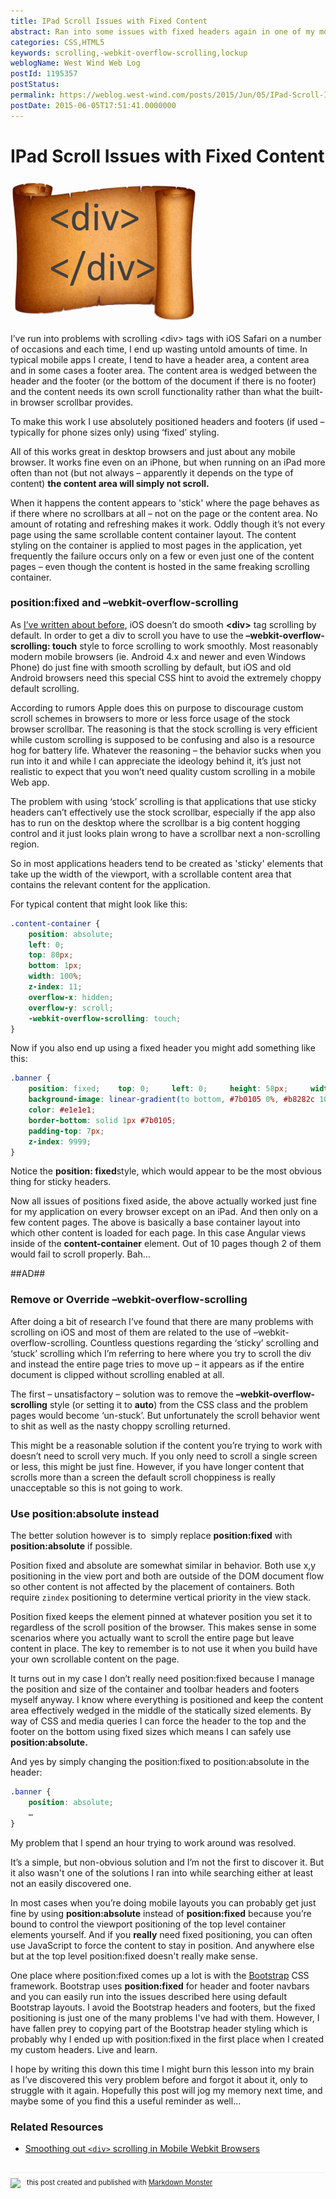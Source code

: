 ```yaml
---
title: IPad Scroll Issues with Fixed Content
abstract: Ran into some issues with fixed headers again in one of my mobile applications where on an iPad it appeared the content wouldn't scroll properly. I've run into this issue a few times and it turns out it's related to positional layout and specifically problematic on iPad Safari browsers. In this post I'll discuss the problem and the relatively simple workarounds.
categories: CSS,HTML5
keywords: scrolling,-webkit-overflow-scrolling,lockup
weblogName: West Wind Web Log
postId: 1195357
postStatus: 
permalink: https://weblog.west-wind.com/posts/2015/Jun/05/IPad-Scroll-Issues-with-Fixed-Content
postDate: 2015-06-05T17:51:41.0000000
---
```

# IPad Scroll Issues with Fixed Content


![](DivScroll.jpg)

I’ve run into problems with scrolling &lt;div&gt; tags with iOS Safari on a number of occasions and each time, I end up wasting untold amounts of time. In typical mobile apps I create, I tend to have a header area, a content area and in some cases a footer area. The content area is wedged between the header and the footer (or the bottom of the document if there is no footer) and the content needs its own scroll functionality rather than what the built-in browser scrollbar provides.
 
To make this work I use absolutely positioned headers and footers (if used – typically for phone sizes only) using ‘fixed’ styling.
 
All of this works great in desktop browsers and just about any mobile browser. It works fine even on an iPhone, but when running on an iPad more often than not (but not always – apparently it depends on the type of content) **the content area will simply not scroll.**
 
When it happens the content appears to 'stick' where the page behaves as if there where no scrollbars at all – not on the page or the content area. No amount of rotating and refreshing makes it work. Oddly though it’s not every page using the same scrollable content container layout. The content styling on the container is applied to most pages in the application, yet frequently the failure occurs only on a few or even just one of the content pages – even though the content is hosted in the same freaking scrolling container.
 
### position:fixed and –webkit-overflow-scrolling
 
As [I’ve written about before](http://weblog.west-wind.com/posts/2013/Jun/01/Smoothing-out-div-scrolling-in-Mobile-WebKit-Browsers), iOS doesn’t do smooth **&lt;div&gt;** tag scrolling by default. In order to get a div to scroll you have to use the **–webkit-overflow-scrolling: touch** style to force scrolling to work smoothly. Most reasonably modern mobile browsers (ie. Android 4.x and newer and even Windows Phone) do just fine with smooth scrolling by default, but iOS and old Android browsers need this special CSS hint to avoid the extremely choppy default scrolling.
 
According to rumors Apple does this on purpose to discourage custom scroll schemes in browsers to more or less force usage of the stock browser scrollbar. The reasoning is that the stock scrolling is very efficient while custom scrolling is supposed to be confusing and also is a resource hog for battery life. Whatever the reasoning – the behavior sucks when you run into it and while I can appreciate the ideology behind it, it’s just not realistic to expect that you won’t need quality custom scrolling in a mobile Web app.
 
The problem with using ‘stock’ scrolling is that applications that use sticky headers can’t effectively use the stock scrollbar, especially if the app also has to run on the desktop where the scrollbar is a big content hogging control and it just looks plain wrong to have a scrollbar next a non-scrolling region.
 
So in most applications headers tend to be created as 'sticky' elements that take up the width of the viewport, with a scrollable content area that contains the relevant content for the application.
 
For typical content that might look like this:

```css
.content-container {
    position: absolute;
    left: 0;
    top: 80px;
    bottom: 1px;
    width: 100%;
    z-index: 11;
    overflow-x: hidden;
    overflow-y: scroll;
    -webkit-overflow-scrolling: touch;
}
```

Now if you also end up using a fixed header you might add something like this:

```css
.banner {
    position: fixed;    top: 0;     left: 0;     height: 58px;     width: 100%;    background: #7b0105;
    background-image: linear-gradient(to bottom, #7b0105 0%, #b8282c 100%);
    color: #e1e1e1;
    border-bottom: solid 1px #7b0105;    
    padding-top: 7px; 
    z-index: 9999;
}
```

Notice the **position: fixed**style, which would appear to be the most obvious thing for sticky headers.

Now all issues of positions fixed aside, the above actually worked just fine for my application on every browser except on an iPad. And then only on a few content pages. The above is basically a base container layout into which other content is loaded for each page. In this case Angular views inside of the **content-container** element. Out of 10 pages though 2 of them would fail to scroll properly. Bah…

##AD##

### Remove or Override –webkit-overflow-scrolling

After doing a bit of research I’ve found that there are many problems with scrolling on iOS and most of them are related to the use of –webkit-overflow-scrolling. Countless questions regarding the ‘sticky’ scrolling and ‘stuck’ scrolling which I’m referring to here where you try to scroll the div and instead the entire page tries to move up – it appears as if the entire document is clipped without scrolling enabled at all.

The first – unsatisfactory – solution was to remove the **–webkit-overflow-scrolling** style (or setting it to **auto**) from the CSS class and the problem pages would become ‘un-stuck’. But unfortunately the scroll behavior went to shit as well as the nasty choppy scrolling returned.

This might be a reasonable solution if the content you’re trying to work with doesn’t need to scroll very much. If you only need to scroll a single screen or less, this might be just fine. However, if you have longer content that scrolls more than a screen the default scroll choppiness is really unacceptable so this is not going to work.

### Use position:absolute instead

The better solution however is to  simply replace **position:fixed** with **position:absolute** if possible.

Position fixed and absolute are somewhat similar in behavior. Both use x,y positioning in the view port and both are outside of the DOM document flow so other content is not affected by the placement of containers. Both require `zindex` positioning to determine vertical priority in the view stack.

Position fixed keeps the element pinned at whatever position you set it to regardless of the scroll position of the browser. This makes sense in some scenarios where you actually want to scroll the entire page but leave content in place. The key to remember is to not use it when you build have your own scrollable content on the page.

It turns out in my case I don’t really need position:fixed because I manage the position and size of the container and toolbar headers and footers myself anyway. I know where everything is positioned and keep the content area effectively wedged in the middle of the statically sized elements. By way of CSS and media queries I can force the header to the top and the footer on the bottom using fixed sizes which means I can safely use **position:absolute.**

And yes by simply changing the position:fixed to position:absolute in the header:

```css
.banner {
    position: absolute;
    …
}
```

My problem that I spend an hour trying to work around was resolved.

It’s a simple, but non-obvious solution and I’m not the first to discover it. But it also wasn't one of the solutions I ran into while searching either at least not an easily discovered one.

In most cases when you’re doing mobile layouts you can probably get just fine by using **position:absolute** instead of **position:fixed** because you’re bound to control the viewport positioning of the top level container elements yourself. And if you **really** need fixed positioning, you can often use JavaScript to force the content to stay in position. And anywhere else but at the top level position:fixed doesn't really make sense.

One place where position:fixed comes up a lot is with the [Bootstrap](http://getbootstrap.com) CSS framework. Bootstrap uses **position:fixed** for header and footer navbars and you can easily run into the issues described here using default Bootstrap layouts. I avoid the Bootstrap headers and footers, but the fixed positioning is just one of the many problems I've had with them. However, I have fallen prey to copying part of the Bootstrap header styling which is probably why I ended up with position:fixed in the first place when I created my custom headers. Live and learn.

I hope by writing this down this time I might burn this lesson into my brain as I’ve discovered this very problem before and forgot it about it, only to struggle with it again. Hopefully this post will jog my memory next time, and maybe some of you find this a useful reminder as well…

### Related Resources

- [Smoothing out `<div>` scrolling in Mobile Webkit Browsers](http://weblog.west-wind.com/posts/2013/Jun/01/Smoothing-out-div-scrolling-in-Mobile-WebKit-Browsers)

<div style="margin-top: 30px;font-size: 0.8em;
            border-top: 1px solid #eee;padding-top: 8px;">
    <img src="https://markdownmonster.west-wind.com/favicon.png"
         style="height: 20px;float: left; margin-right: 10px;"/>
    this post created and published with 
    <a href="https://markdownmonster.west-wind.com" 
       target="top">Markdown Monster</a> 
</div>